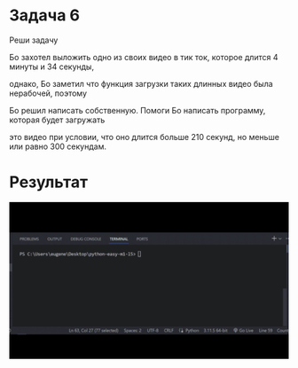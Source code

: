 # Задача 6

Реши задачу

Бо захотел выложить одно из своих видео в тик ток, которое длится 4 минуты и 34 секунды,

однако, Бо заметил что функция загрузки таких длинных видео была нерабочей, поэтому

Бо решил написать собственную. Помоги Бо написать программу, которая будет загружать

это видео при условии, что оно длится больше 210 секунд, но меньше или равно 300 секундам.

# Результат

![1698312539318](image/tasks/1698312539318.png)
